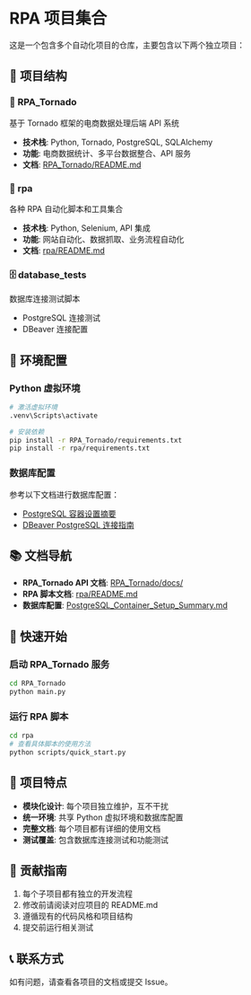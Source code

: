 # RPA 项目集合

这是一个包含多个自动化项目的仓库，主要包含以下两个独立项目：

## 📁 项目结构

### 🚀 RPA_Tornado
基于 Tornado 框架的电商数据处理后端 API 系统
- **技术栈**: Python, Tornado, PostgreSQL, SQLAlchemy
- **功能**: 电商数据统计、多平台数据整合、API 服务
- **文档**: [RPA_Tornado/README.md](./RPA_Tornado/README.md)

### 🤖 rpa
各种 RPA 自动化脚本和工具集合
- **技术栈**: Python, Selenium, API 集成
- **功能**: 网站自动化、数据抓取、业务流程自动化
- **文档**: [rpa/README.md](./rpa/README.md)

### 🗄️ database_tests
数据库连接测试脚本
- PostgreSQL 连接测试
- DBeaver 连接配置

## 🔧 环境配置

### Python 虚拟环境
```bash
# 激活虚拟环境
.venv\Scripts\activate

# 安装依赖
pip install -r RPA_Tornado/requirements.txt
pip install -r rpa/requirements.txt
```

### 数据库配置
参考以下文档进行数据库配置：
- [PostgreSQL 容器设置摘要](./PostgreSQL_Container_Setup_Summary.md)
- [DBeaver PostgreSQL 连接指南](./DBeaver_PostgreSQL_Connection_Guide.md)

## 📚 文档导航

- **RPA_Tornado API 文档**: [RPA_Tornado/docs/](./RPA_Tornado/docs/)
- **RPA 脚本文档**: [rpa/README.md](./rpa/README.md)
- **数据库配置**: [PostgreSQL_Container_Setup_Summary.md](./PostgreSQL_Container_Setup_Summary.md)

## 🚀 快速开始

### 启动 RPA_Tornado 服务
```bash
cd RPA_Tornado
python main.py
```

### 运行 RPA 脚本
```bash
cd rpa
# 查看具体脚本的使用方法
python scripts/quick_start.py
```

## 📝 项目特点

- **模块化设计**: 每个项目独立维护，互不干扰
- **统一环境**: 共享 Python 虚拟环境和数据库配置
- **完整文档**: 每个项目都有详细的使用文档
- **测试覆盖**: 包含数据库连接测试和功能测试

## 🤝 贡献指南

1. 每个子项目都有独立的开发流程
2. 修改前请阅读对应项目的 README.md
3. 遵循现有的代码风格和项目结构
4. 提交前运行相关测试

## 📞 联系方式

如有问题，请查看各项目的文档或提交 Issue。
